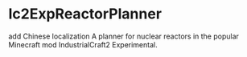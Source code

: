 Ic2ExpReactorPlanner
====================
add Chinese localization
A planner for nuclear reactors in the popular Minecraft mod IndustrialCraft2 Experimental.
